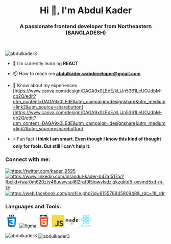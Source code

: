 <h1 align="center">Hi 👋, I'm Abdul Kader</h1>
<h3 align="center">A passionate frontend developer from Northeastern (BANGLADESH)</h3>
<img src="https://cdn.dribbble.com/users/1162077/screenshots/3848914/programmer.gif" alt="">

<p align="left"> <img src="https://komarev.com/ghpvc/?username=abdulkader3&label=Profile%20views&color=0e75b6&style=flat" alt="abdulkader3" /> </p>

<p align="left"> <a https://twitter.com/Kader_9595/></a> </p>

- 🌱 I’m currently learning **REACT**

- 📫 How to reach me **abdulkader.wabdeveloper@gmail.com**

- 📄 Know about my experiences [https://www.canva.com/design/DAGA9x0LEdE/kLjJn5361LeUOJdbM-cb2Q/edit?utm_content=DAGA9x0LEdE&utm_campaign=designshare&utm_medium=link2&utm_source=sharebutton](https://www.canva.com/design/DAGA9x0LEdE/kLjJn5361LeUOJdbM-cb2Q/edit?utm_content=DAGA9x0LEdE&utm_campaign=designshare&utm_medium=link2&utm_source=sharebutton)

- ⚡ Fun fact **I think I am smart. Even though I know this kind of thought only for fools. But still I can't help it.**

<h3 align="left">Connect with me:</h3>
<p align="left">
<a href="https://twitter.com/Kader_9595" target="blank"><img align="center" src="https://raw.githubusercontent.com/rahuldkjain/github-profile-readme-generator/master/src/images/icons/Social/twitter.svg" alt="https://twitter.com/kader_9595" height="30" width="40" /></a>
<a href="https://www.linkedin.com/in/andul-kader-b47a1517a/" target="blank"><img align="center" src="https://raw.githubusercontent.com/rahuldkjain/github-profile-readme-generator/master/src/images/icons/Social/linked-in-alt.svg" alt="https://www.linkedin.com/in/andul-kader-b47a1517a/?fbclid=iwar0m620zty46uvwyspl6l2rqf9l5iqwvlsdzjqkzqktd5-oxvmd5xd-m-sy" height="30" width="40" /></a>
<a href="https://web.facebook.com/profile.php?id=61557884580948&_rdc=1&_rdr" target="blank"><img align="center" src="https://raw.githubusercontent.com/rahuldkjain/github-profile-readme-generator/master/src/images/icons/Social/facebook.svg" alt="https://web.facebook.com/profile.php?id=61557884580948&_rdc=1&_rdr" height="30" width="40" /></a>
</p>

<h3 align="left">Languages and Tools:</h3>
<p align="left"> <a href="https://www.w3schools.com/css/" target="_blank" rel="noreferrer"> <img src="https://raw.githubusercontent.com/devicons/devicon/master/icons/css3/css3-original-wordmark.svg" alt="css3" width="40" height="40"/> </a> <a href="https://www.figma.com/" target="_blank" rel="noreferrer"> <img src="https://www.vectorlogo.zone/logos/figma/figma-icon.svg" alt="figma" width="40" height="40"/> </a> <a href="https://www.w3.org/html/" target="_blank" rel="noreferrer"> <img src="https://raw.githubusercontent.com/devicons/devicon/master/icons/html5/html5-original-wordmark.svg" alt="html5" width="40" height="40"/> </a> <a href="https://developer.mozilla.org/en-US/docs/Web/JavaScript" target="_blank" rel="noreferrer"> <img src="https://raw.githubusercontent.com/devicons/devicon/master/icons/javascript/javascript-original.svg" alt="javascript" width="40" height="40"/> </a> <a href="https://nodejs.org" target="_blank" rel="noreferrer"> <img src="https://raw.githubusercontent.com/devicons/devicon/master/icons/nodejs/nodejs-original-wordmark.svg" alt="nodejs" width="40" height="40"/> </a> <a href="https://reactjs.org/" target="_blank" rel="noreferrer"> <img src="https://raw.githubusercontent.com/devicons/devicon/master/icons/react/react-original-wordmark.svg" alt="react" width="40" height="40"/> </a> </p>

<p><img align="left" src="https://github-readme-stats.vercel.app/api/top-langs?username=abdulkader3&show_icons=true&locale=en&layout=compact" alt="abdulkader3" /></p>

<p>&nbsp;<img align="center" src="https://github-readme-stats.vercel.app/api?username=abdulkader3&show_icons=true&locale=en" alt="abdulkader3" /></p>
